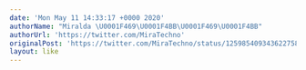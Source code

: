 ```yaml
---
date: 'Mon May 11 14:33:17 +0000 2020'
authorName: "Miralda \U0001F469‍\U0001F4BB\U0001F469‍\U0001F4BB"
authorUrl: 'https://twitter.com/MiraTechno'
originalPost: 'https://twitter.com/MiraTechno/status/1259854093436227585'
layout: like
---
```

